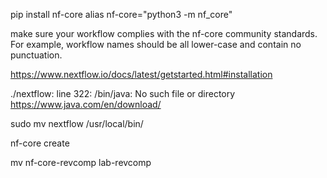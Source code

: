 
pip install nf-core
alias nf-core="python3 -m nf_core"

make sure your workflow complies with the nf-core community standards. For example, workflow names should be all lower-case and contain no punctuation.

https://www.nextflow.io/docs/latest/getstarted.html#installation

./nextflow: line 322: /bin/java: No such file or directory
https://www.java.com/en/download/


sudo mv nextflow /usr/local/bin/

nf-core create

mv nf-core-revcomp lab-revcomp
